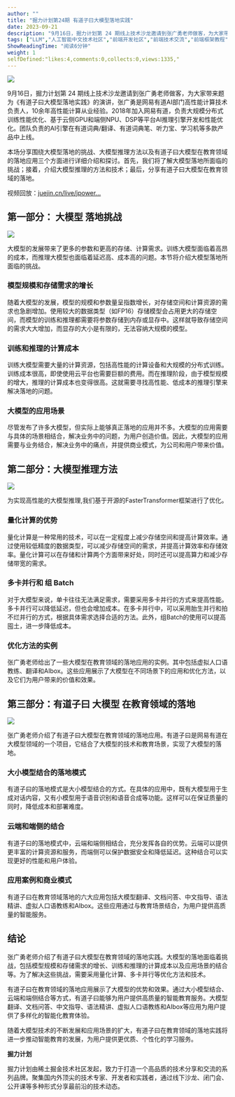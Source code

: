 ```yaml
---
author: ""
title: "掘力计划第24期 有道子曰大模型落地实践"
date: 2023-09-21
description: "9月16日，掘力计划第 24 期线上技术沙龙邀请到张广勇老师做客，为大家带来题为《有道子曰大模型落地实践》的演讲，张广勇是网易有道AI部门高性能计算技术负责人，10余年高性能计算从业经验。2018年加"
tags: ["LLM","人工智能中文技术社区","前端开发社区","前端技术交流","前端框架教程","JavaScript 学习资源","CSS 技巧与最佳实践","HTML5 最新动态","前端工程师职业发展","开源前端项目","前端技术趋势"]
ShowReadingTime: "阅读6分钟"
weight: 1
selfDefined:"likes:4,comments:0,collects:0,views:1335,"
---
```

![](/images/jueJin/92e062bd176f4b5.png)

9月16日，掘力计划第 24 期线上技术沙龙邀请到张广勇老师做客，为大家带来题为《有道子曰大模型落地实践》的演讲，张广勇是网易有道AI部门高性能计算技术负责人，10余年高性能计算从业经验。2018年加入网易有道，负责大规模分布式训练性能优化、基于云侧GPU和端侧NPU、DSP等平台AI推理引擎开发和性能优化。团队负责的AI引擎在有道词典/翻译、有道词典笔、听力宝、学习机等多款产品中上线。

本场分享围绕大模型落地的挑战、大模型推理方法以及有道子曰大模型在教育领域的落地应用三个方面进行详细介绍和探讨。首先，我们将了解大模型落地所面临的挑战；接着，介绍大模型推理的方法和技术；最后，分享有道子曰大模型在教育领域的落地。

视频回放：[juejin.cn/live/jpower…](https://juejin.cn/live/jpowermeetup24 "https://juejin.cn/live/jpowermeetup24")

**第一部分：** **大模型** **落地挑战**
--------------------------

![](/images/jueJin/8ddc1f9bfd0f4b0.png)

大模型的发展带来了更多的参数和更高的存储、计算需求。训练大模型面临着高昂的成本，而推理大模型也面临着延迟高、成本高的问题。本节将介绍大模型落地所面临的挑战。

### **模型规模和存储需求的增长**

随着大模型的发展，模型的规模和参数量呈指数增长，对存储空间和计算资源的需求也急剧增加。使用较大的数据类型（如FP16）存储模型会占用更大的存储空间，而模型的训练和推理都需要将参数存储到内存或显存中。这样就导致存储空间的需求大大增加，而显存的大小是有限的，无法容纳大规模的模型。

### **训练和推理的计算成本**

训练大模型需要大量的计算资源，包括高性能的计算设备和大规模的分布式训练。训练成本很高，即使使用云平台也需要巨额的费用。而在推理阶段，由于模型规模的增大，推理的计算成本也变得很高。这就需要寻找高性能、低成本的推理引擎来解决落地的问题。

### **大模型的应用场景**

尽管发布了许多大模型，但实际上能够真正落地的应用并不多。大模型的应用需要与具体的场景相结合，解决业务中的问题，为用户创造价值。因此，大模型的应用需要与业务结合，解决业务中的痛点，并提供商业模式，为公司和用户带来价值。

**第二部分：大模型推理方法**
----------------

![](/images/jueJin/39174f6bc6b9472.png)

为实现高性能的大模型推理,我们基于开源的FasterTransformer框架进行了优化。

### **量化计算的优势**

量化计算是一种常用的技术，可以在一定程度上减少存储空间和提高计算效率。通过使用较低精度的数据类型，可以减少存储空间的需求，并提高计算效率和存储效率。量化计算可以在存储和计算两个方面带来好处，同时还可以提高算力和减少存储带宽的需求。

### **多卡并行和** **组** **Batch**

对于大模型来说，单卡往往无法满足需求，需要采用多卡并行的方式来提高性能。多卡并行可以降低延迟，但也会增加成本。在多卡并行中，可以采用胎生并行和拍不烂并行的方式，根据具体需求选择合适的方法。此外，组Batch的使用可以提高囤土，进一步降低成本。

### **优化方法的实例**

张广勇老师给出了一些大模型在教育领域的落地应用的实例。其中包括虚拟人口语教练、翻译和AIbox。这些应用展示了大模型在不同场景下的应用和优化方法，以及它们为用户带来的价值和效果。

**第三部分：有道子曰** **大模型** **在教育领域的落地**
----------------------------------

![](/images/jueJin/02ff23be08a3427.png)

张广勇老师介绍了有道子曰大模型在教育领域的落地应用。有道子曰是网易有道在大模型领域的一个项目，它结合了大模型的技术和教育场景，实现了大模型的落地。

### **大小模型结合的落地模式**

有道子曰的落地模式是大小模型结合的方式。在具体的应用中，既有大模型用于生成对话内容，又有小模型用于语音识别和语音合成等功能。这样可以在保证质量的同时，降低成本和部署难度。

### **云端和端侧的结合**

有道子曰的落地模式中，云端和端侧相结合，充分发挥各自的优势。云端可以提供更丰富的计算资源和服务，而端侧可以保护数据安全和降低延迟。这种结合可以实现更好的性能和用户体验。

### **应用案例和商业模式**

有道子曰在教育领域落地的六大应用包括大模型翻译、文档问答、中文指导、语法精讲、虚拟人口语教练和AIbox。这些应用通过与教育场景结合，为用户提供高质量的智能服务。

**结论**
------

张广勇老师介绍了有道子曰大模型在教育领域的落地实践。大模型的落地面临着挑战，包括模型规模和存储需求的增长、训练和推理的计算成本以及应用场景的结合等。为了解决这些挑战，需要采用量化计算、多卡并行等优化方法和技术。

有道子曰在教育领域的落地应用展示了大模型的优势和效果。通过大小模型结合、云端和端侧结合等方式，有道子曰能够为用户提供高质量的智能教育服务。大模型翻译、文档问答、中文指导、语法精讲、虚拟人口语教练和AIbox等应用为用户提供了多样化的智能化教育体验。

随着大模型技术的不断发展和应用场景的扩大，有道子曰在教育领域的落地实践将进一步推动智能教育的发展，为用户提供更优质、个性化的学习服务。

**掘力计划**

掘力计划由稀土掘金技术社区发起，致力于打造一个高品质的技术分享和交流的系列品牌。聚集国内外顶尖的技术专家、开发者和实践者，通过线下沙龙、闭门会、公开课等多种形式分享最前沿的技术动态。